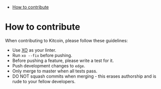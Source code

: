 - [How to contribute](#how-to-contribute)

# How to contribute

When contributing to Kitcoin, please follow these guidelines:

* Use [XO](https://github.com/xojs/xo) as your linter.
* Run `xo --fix` before pushing.
* Before pushing a feature, please write a test for it.
* Push development changes to `edge`.
* Only merge to master when all tests pass.
* DO NOT squash commits when merging - this erases authorship and is rude to your fellow developers.
